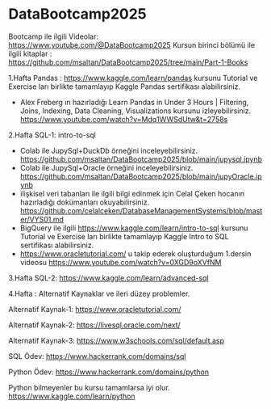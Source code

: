 # DataBootcamp2025
Bootcamp ile ilgili Videolar:  https://www.youtube.com/@DataBootcamp2025 
Kursun birinci bölümü ile ilgili kitaplar : https://github.com/msaltan/DataBootcamp2025/tree/main/Part-1-Books

1.Hafta Pandas : 
https://www.kaggle.com/learn/pandas kursunu Tutorial ve Exercise ları birlikte tamamlayıp Kaggle Pandas sertifikası alabilirsiniz.
- Alex Freberg ın hazırladığı Learn Pandas in Under 3 Hours | Filtering, Joins, Indexing, Data Cleaning, Visualizations kursunu izleyebilirsiniz.
  https://www.youtube.com/watch?v=Mdq1WWSdUtw&t=2758s
  
2.Hafta SQL-1: intro-to-sql  
- Colab ile JupySql+DuckDb örneğini inceleyebilirsiniz. https://github.com/msaltan/DataBootcamp2025/blob/main/jupysql.ipynb
- Colab ile JupySql+Oracle örneğini inceleyebilirsiniz. https://github.com/msaltan/DataBootcamp2025/blob/main/jupyOracle.ipynb
- ilişkisel veri tabanları ile ilgili bilgi edinmek için
Celal Çeken hocanın hazırladığı dokümanları okuyabilirsiniz.
https://github.com/celalceken/DatabaseManagementSystems/blob/master/VYS01.md
- BigQuery ile ilgili https://www.kaggle.com/learn/intro-to-sql kursunu Tutorial ve Exercise ları birlikte tamamlayıp Kaggle Intro to SQL sertifikası alabilirsiniz.
- https://www.oracletutorial.com/ u takip ederek oluşturduğum 1.dersin videosu https://www.youtube.com/watch?v=0XGD9oXVfNM

3.Hafta SQL-2: 
https://www.kaggle.com/learn/advanced-sql

4.Hafta : 
Alternatif Kaynaklar ve ileri düzey problemler.

Alternatif Kaynak-1: 
https://www.oracletutorial.com/

Alternatif Kaynak-2: 
https://livesql.oracle.com/next/

Alternatif Kaynak-3: 
https://www.w3schools.com/sql/default.asp

SQL Ödev: 
https://www.hackerrank.com/domains/sql 

Python Ödev: 
https://www.hackerrank.com/domains/python


Python bilmeyenler bu kursu tamamlarsa iyi olur. 
https://www.kaggle.com/learn/python


